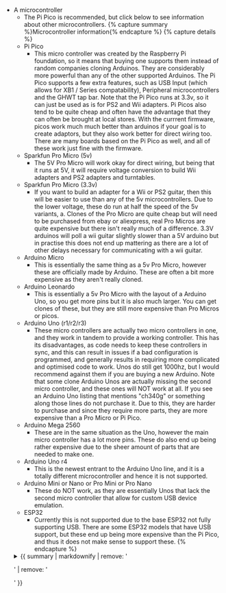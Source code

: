 - A microcontroller
  - The Pi Pico is recommended, but click below to see information about other microcontrollers.
  {% capture summary %}Microcontroller information{% endcapture %}
  {% capture details %}
  * Pi Pico 
    * This micro controller was created by the Raspberry Pi foundation, so it means that buying one supports them instead of random companies cloning Arduinos. They are considerably more powerful than any of the other supported Arduinos. The Pi Pico supports a few extra features, such as USB Input (which allows for XB1 / Series compatability), Peripheral microcontrollers and the GHWT tap bar. Note that the Pi Pico runs at 3.3v, so it can just be used as is for PS2 and Wii adapters. Pi Picos also tend to be quite cheap and often have the advantage that they can often be brought at local stores. With the currrent firmware, picos work much much better than arduinos if your goal is to create adaptors, but they also work better for direct wiring too. There are many boards based on the Pi Pico as well, and all of these work just fine with the firmware.
  * Sparkfun Pro Micro (5v)
    * The 5V Pro Micro will work okay for direct wiring, but being that it runs at 5V, it will require voltage conversion to build Wii adapters and PS2 adapters and turntables.
  * Sparkfun Pro Micro (3.3v)
    * If you want to build an adapter for a Wii or PS2 guitar, then this will be easier to use than any of the 5v microcontrollers. Due to the lower voltage, these do run at half the speed of the 5v variants, a. Clones of the Pro Micro are quite cheap but will need to be purchased from ebay or aliexpress, real Pro Micros are quite expensive but there isn't really much of a difference. 3.3V arduinos will poll a wii guitar slightly slower than a 5V arduino but in practise this does not end up mattering as there are a lot of other delays necessary for communicating with a wii guitar.
  * Arduino Micro
    * This is essentially the same thing as a 5v Pro Micro, however these are officially made by Arduino. These are often a bit more expensive as they aren't really cloned.
  * Arduino Leonardo
    * This is essentially a 5v Pro Micro with the layout of a Arduino Uno, so you get more pins but it is also much larger. You can get clones of these, but they are still more expensive than Pro Micros or picos.
  * Arduino Uno (r1/r2/r3)
    * These micro controllers are actually two micro controllers in one, and they work in tandem to provide a working controller. This has its disadvantages, as code needs to keep these controllers in sync, and this can result in issues if a bad configuration is programmed, and generally results in requiring more complicated and optimised code to work. Unos do still get 1000hz, but I would recommend against them if you are buying a new Arduino. Note that some clone Arduino Unos are actually missing the second micro controller, and these ones will NOT work at all. If you see an Arduino Uno listing that mentions "ch340g" or something along those lines do not purchase it. Due to this, they are harder to purchase and since they require more parts, they are more expensive than a Pro Micro or Pi Pico.
  * Arduino Mega 2560
    * These are in the same situation as the Uno, however the main micro controller has a lot more pins. These do also end up being rather expensive due to the sheer amount of parts that are needed to make one.
  * Arduino Uno r4
    * This is the newest entrant to the Arduino Uno line, and it is a totally different microcontroller and hence it is not supported.
  * Arduino Mini or Nano or Pro Mini or Pro Nano
    * These do NOT work, as they are essentially Unos that lack the second micro controller that allow for custom USB device emulation.
  * ESP32
    * Currently this is not supported due to the base ESP32 not fully supporting USB. There are some ESP32 models that have USB support, but these end up being more expensive than the Pi Pico, and thus it does not make sense to support these.
  {% endcapture %}
  <details>
    <summary>
      {{ summary | markdownify | remove: '<p>' | remove: '</p>' }}
    </summary>
    {{ details | markdownify }}
  </details>